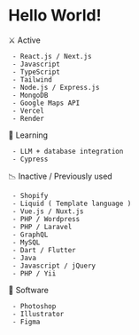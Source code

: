 
<h1>Hello World!</h1>

⚔️ Active

     - React.js / Next.js
     - Javascript
     - TypeScript
     - Tailwind
     - Node.js / Express.js 
     - MongoDB  
     - Google Maps API
     - Vercel 
     - Render
     
🌱 Learning

     - LLM + database integration
     - Cypress 


     
:chart_with_downwards_trend: Inactive / Previously used 

     
     - Shopify
     - Liquid ( Template language )
     - Vue.js / Nuxt.js
     - PHP / Wordpress
     - PHP / Laravel
     - GraphQL 
     - MySQL
     - Dart / Flutter
     - Java
     - Javascript / jQuery
     - PHP / Yii
  
🤖 Software

     - Photoshop 
     - Illustrator
     - Figma 
